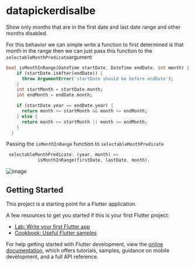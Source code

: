 # datapickerdisalbe

Show only months that are in the first date and last date range and other months disabled.

For this behavior we can simple write a function to first determined is that month in the range then we can just pass this function to the `selectableMonthPredicate`argument

```dart
bool isMonthInRange(DateTime startDate, DateTime endDate, int month) {
    if (startDate.isAfter(endDate)) {
      throw ArgumentError('startDate should be before endDate');
    }
    int startMonth = startDate.month;
    int endMonth = endDate.month;

    if (startDate.year == endDate.year) {
      return month >= startMonth && month <= endMonth;
    } else {
      return month >= startMonth || month <= endMonth;
    }
  }
```

Passing the `isMonthInRange` function to `selectableMonthPredicate`

```dart
 selectableMonthPredicate: (year, month) =>
            isMonthInRange(firstDate, lastDate, month),
```

![image](https://github.com/user-attachments/assets/515eb32a-3a99-4151-9c28-f26287bf439f)


## Getting Started

This project is a starting point for a Flutter application.

A few resources to get you started if this is your first Flutter project:

- [Lab: Write your first Flutter app](https://docs.flutter.dev/get-started/codelab)
- [Cookbook: Useful Flutter samples](https://docs.flutter.dev/cookbook)

For help getting started with Flutter development, view the
[online documentation](https://docs.flutter.dev/), which offers tutorials,
samples, guidance on mobile development, and a full API reference.
